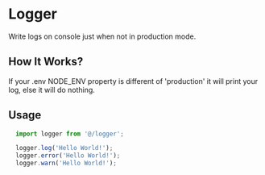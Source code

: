 # Logger
Write logs on console just when not in production mode.

## How It Works?
If your .env NODE_ENV property is different of 'production' it will print your log, else it will do nothing.

## Usage
```javascript
  import logger from '@/logger';

  logger.log('Hello World!');
  logger.error('Hello World!');
  logger.warn('Hello World!');
 ```
